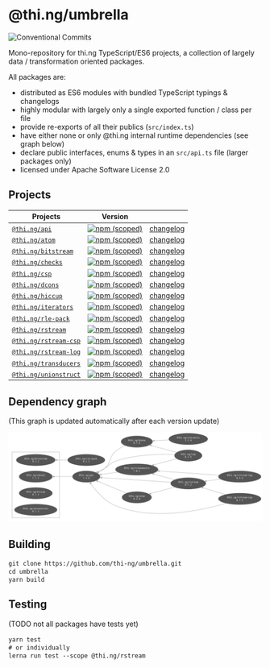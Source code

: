 # @thi.ng/umbrella

![Conventional Commits](https://img.shields.io/badge/Conventional%20Commits-1.0.0-yellow.svg)

Mono-repository for thi.ng TypeScript/ES6 projects, a collection of largely
data / transformation oriented packages.

All packages are:

- distributed as ES6 modules with bundled TypeScript typings & changelogs
- highly modular with largely only a single exported function / class per file
- provide re-exports of all their publics (`src/index.ts`)
- have either none or only @thi.ng internal runtime dependencies (see graph below)
- declare public interfaces, enums & types in an `src/api.ts` file (larger packages only)
- licensed under Apache Software License 2.0

## Projects

| Projects | Version | |
|----|----|----|
| [`@thi.ng/api`](./packages/api) | [![npm (scoped)](https://img.shields.io/npm/v/@thi.ng/api.svg)](https://www.npmjs.com/package/@thi.ng/api) | [changelog](./packages/api/CHANGELOG.md) |
| [`@thi.ng/atom`](./packages/atom) | [![npm (scoped)](https://img.shields.io/npm/v/@thi.ng/atom.svg)](https://www.npmjs.com/package/@thi.ng/atom) | [changelog](./packages/atom/CHANGELOG.md) |
| [`@thi.ng/bitstream`](./packages/bitstream) | [![npm (scoped)](https://img.shields.io/npm/v/@thi.ng/bitstream.svg)](https://www.npmjs.com/package/@thi.ng/bitstream) | [changelog](./packages/bitstream/CHANGELOG.md) |
| [`@thi.ng/checks`](./packages/checks) | [![npm (scoped)](https://img.shields.io/npm/v/@thi.ng/checks.svg)](https://www.npmjs.com/package/@thi.ng/checks) | [changelog](./packages/checks/CHANGELOG.md) |
| [`@thi.ng/csp`](./packages/csp) | [![npm (scoped)](https://img.shields.io/npm/v/@thi.ng/csp.svg)](https://www.npmjs.com/package/@thi.ng/csp) | [changelog](./packages/csp/CHANGELOG.md) |
| [`@thi.ng/dcons`](./packages/dcons) | [![npm (scoped)](https://img.shields.io/npm/v/@thi.ng/dcons.svg)](https://www.npmjs.com/package/@thi.ng/dcons) | [changelog](./packages/dcons/CHANGELOG.md) |
| [`@thi.ng/hiccup`](./packages/hiccup) | [![npm (scoped)](https://img.shields.io/npm/v/@thi.ng/hiccup.svg)](https://www.npmjs.com/package/@thi.ng/hiccup) | [changelog](./packages/hiccup/CHANGELOG.md) |
| [`@thi.ng/iterators`](./packages/iterators) | [![npm (scoped)](https://img.shields.io/npm/v/@thi.ng/iterators.svg)](https://www.npmjs.com/package/@thi.ng/iterators) | [changelog](./packages/iterators/CHANGELOG.md) |
| [`@thi.ng/rle-pack`](./packages/rle-pack) | [![npm (scoped)](https://img.shields.io/npm/v/@thi.ng/rle-pack.svg)](https://www.npmjs.com/package/@thi.ng/rle-pack) | [changelog](./packages/rle-pack/CHANGELOG.md) |
| [`@thi.ng/rstream`](./packages/rstream) | [![npm (scoped)](https://img.shields.io/npm/v/@thi.ng/rstream.svg)](https://www.npmjs.com/package/@thi.ng/rstream) | [changelog](./packages/rstream/CHANGELOG.md) |
| [`@thi.ng/rstream-csp`](./packages/rstream-csp) | [![npm (scoped)](https://img.shields.io/npm/v/@thi.ng/rstream-csp.svg)](https://www.npmjs.com/package/@thi.ng/rstream-csp) | [changelog](./packages/rstream-csp/CHANGELOG.md) |
| [`@thi.ng/rstream-log`](./packages/rstream-log) | [![npm (scoped)](https://img.shields.io/npm/v/@thi.ng/rstream-log.svg)](https://www.npmjs.com/package/@thi.ng/rstream-log) | [changelog](./packages/rstream-log/CHANGELOG.md) |
| [`@thi.ng/transducers`](./packages/transducers) | [![npm (scoped)](https://img.shields.io/npm/v/@thi.ng/transducers.svg)](https://www.npmjs.com/package/@thi.ng/transducers) | [changelog](./packages/transducers/CHANGELOG.md) |
| [`@thi.ng/unionstruct`](./packages/unionstruct) | [![npm (scoped)](https://img.shields.io/npm/v/@thi.ng/unionstruct.svg)](https://www.npmjs.com/package/@thi.ng/unionstruct) | [changelog](./packages/unionstruct/CHANGELOG.md) |

## Dependency graph

(This graph is updated automatically after each version update)

![internal dependencies](./assets/deps.png)

## Building

```
git clone https://github.com/thi-ng/umbrella.git
cd umbrella
yarn build
```

## Testing

(TODO not all packages have tests yet)

```
yarn test
# or individually
lerna run test --scope @thi.ng/rstream
```
